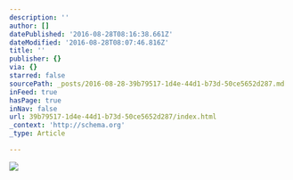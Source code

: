 ```yaml
---
description: ''
author: []
datePublished: '2016-08-28T08:16:38.661Z'
dateModified: '2016-08-28T08:07:46.816Z'
title: ''
publisher: {}
via: {}
starred: false
sourcePath: _posts/2016-08-28-39b79517-1d4e-44d1-b73d-50ce5652d287.md
inFeed: true
hasPage: true
inNav: false
url: 39b79517-1d4e-44d1-b73d-50ce5652d287/index.html
_context: 'http://schema.org'
_type: Article

---
```

![](https://the-grid-user-content.s3-us-west-2.amazonaws.com/91ed9ed4-9c4f-43af-8f63-1ce5255ca0d4.jpg)